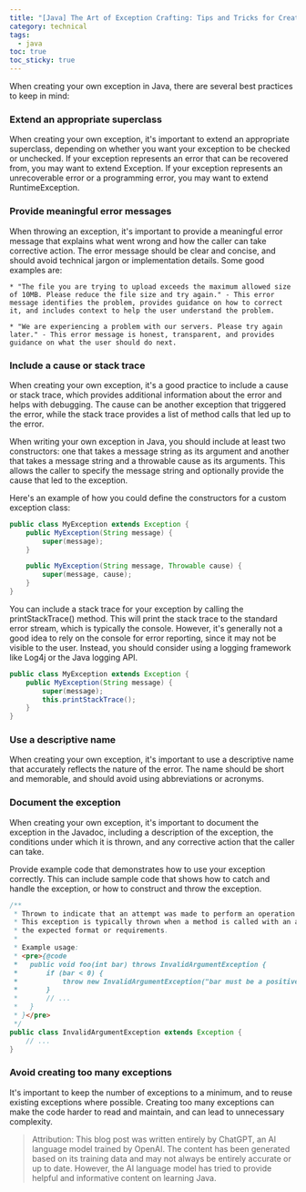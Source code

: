 ```yaml
---
title: "[Java] The Art of Exception Crafting: Tips and Tricks for Creating Your Own Exceptions in Java"
category: technical
tags:
  - java
toc: true
toc_sticky: true
---
```


When creating your own exception in Java, there are several best practices to keep in mind:

### Extend an appropriate superclass
When creating your own exception, it's important to extend an appropriate superclass, depending on whether you want your exception to be checked or unchecked. If your exception represents an error that can be recovered from, you may want to extend Exception. If your exception represents an unrecoverable error or a programming error, you may want to extend RuntimeException.

### Provide meaningful error messages
When throwing an exception, it's important to provide a meaningful error message that explains what went wrong and how the caller can take corrective action. The error message should be clear and concise, and should avoid technical jargon or implementation details. Some good examples are:

    * "The file you are trying to upload exceeds the maximum allowed size of 10MB. Please reduce the file size and try again." - This error message identifies the problem, provides guidance on how to correct it, and includes context to help the user understand the problem.

    * "We are experiencing a problem with our servers. Please try again later." - This error message is honest, transparent, and provides guidance on what the user should do next.

### Include a cause or stack trace
When creating your own exception, it's a good practice to include a cause or stack trace, which provides additional information about the error and helps with debugging. The cause can be another exception that triggered the error, while the stack trace provides a list of method calls that led up to the error.

When writing your own exception in Java, you should include at least two constructors: one that takes a message string as its argument and another that takes a message string and a throwable cause as its arguments. This allows the caller to specify the message string and optionally provide the cause that led to the exception.

Here's an example of how you could define the constructors for a custom exception class:

```java
public class MyException extends Exception {
    public MyException(String message) {
        super(message);
    }

    public MyException(String message, Throwable cause) {
        super(message, cause);
    }
}
```
You can include a stack trace for your exception by calling the printStackTrace() method. This will print the stack trace to the standard error stream, which is typically the console. However, it's generally not a good idea to rely on the console for error reporting, since it may not be visible to the user. Instead, you should consider using a logging framework like Log4j or the Java logging API.

```java
public class MyException extends Exception {
    public MyException(String message) {
        super(message);
        this.printStackTrace();
    }
}
```

### Use a descriptive name
When creating your own exception, it's important to use a descriptive name that accurately reflects the nature of the error. The name should be short and memorable, and should avoid using abbreviations or acronyms.

### Document the exception
When creating your own exception, it's important to document the exception in the Javadoc, including a description of the exception, the conditions under which it is thrown, and any corrective action that the caller can take.

Provide example code that demonstrates how to use your exception correctly. This can include sample code that shows how to catch and handle the exception, or how to construct and throw the exception.

```java
/**
 * Thrown to indicate that an attempt was made to perform an operation with an invalid argument.
 * This exception is typically thrown when a method is called with an argument that does not meet
 * the expected format or requirements.
 *
 * Example usage:
 * <pre>{@code
 *   public void foo(int bar) throws InvalidArgumentException {
 *       if (bar < 0) {
 *           throw new InvalidArgumentException("bar must be a positive integer");
 *       }
 *       // ...
 *   }
 * }</pre>
 */
public class InvalidArgumentException extends Exception {
    // ...
}
```

### Avoid creating too many exceptions
It's important to keep the number of exceptions to a minimum, and to reuse existing exceptions where possible. Creating too many exceptions can make the code harder to read and maintain, and can lead to unnecessary complexity.

> Attribution: This blog post was written entirely by ChatGPT, an AI language model trained by OpenAI. The content has been generated based on its training data and may not always be entirely accurate or up to date. However, the AI language model has tried to provide helpful and informative content on learning Java.